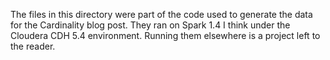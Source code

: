 The files in this directory were part of the code used to generate
the data for the Cardinality blog post. They ran on Spark 1.4 I think
under the Cloudera CDH 5.4 environment. Running them elsewhere is
a project left to the reader.
